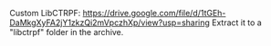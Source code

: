 Custom LibCTRPF: https://drive.google.com/file/d/1tGEh-DaMkgXyFA2jY1zkzQi2mVpczhXp/view?usp=sharing   Extract it to a "libctrpf" folder in the archive.

